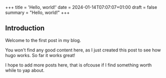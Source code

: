 +++
title = 'Hello, world!'
date = 2024-01-14T07:07:07+01:00
draft = false
summary = "Hello, world!"
+++
## Introduction

Welcome  to the first post in my blog.

You won't find any good content here, as I just created this post to see how hugo works. So far it works great!

I hope to add more posts here, that is ofcouse if I find something worth while to yap about.